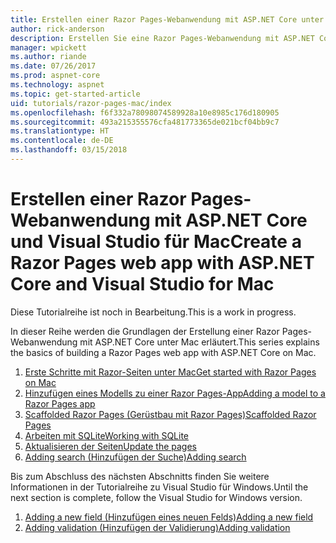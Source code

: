 ```yaml
---
title: Erstellen einer Razor Pages-Webanwendung mit ASP.NET Core unter Mac
author: rick-anderson
description: Erstellen Sie eine Razor Pages-Webanwendung mit ASP.NET Core und EF Core.
manager: wpickett
ms.author: riande
ms.date: 07/26/2017
ms.prod: aspnet-core
ms.technology: aspnet
ms.topic: get-started-article
uid: tutorials/razor-pages-mac/index
ms.openlocfilehash: f6f332a78098074589928a10e8985c176d180905
ms.sourcegitcommit: 493a215355576cfa481773365de021bcf04bb9c7
ms.translationtype: HT
ms.contentlocale: de-DE
ms.lasthandoff: 03/15/2018
---
```

# <a name="create-a-razor-pages-web-app-with-aspnet-core-and-visual-studio-for-mac"></a><span data-ttu-id="4a660-103">Erstellen einer Razor Pages-Webanwendung mit ASP.NET Core und Visual Studio für Mac</span><span class="sxs-lookup"><span data-stu-id="4a660-103">Create a Razor Pages web app with ASP.NET Core and Visual Studio for Mac</span></span>

<span data-ttu-id="4a660-104">Diese Tutorialreihe ist noch in Bearbeitung.</span><span class="sxs-lookup"><span data-stu-id="4a660-104">This is a work in progress.</span></span>

<span data-ttu-id="4a660-105">In dieser Reihe werden die Grundlagen der Erstellung einer Razor Pages-Webanwendung mit ASP.NET Core unter Mac erläutert.</span><span class="sxs-lookup"><span data-stu-id="4a660-105">This series explains the basics of building a Razor Pages web app with ASP.NET Core on Mac.</span></span>

1. [<span data-ttu-id="4a660-106">Erste Schritte mit Razor-Seiten unter Mac</span><span class="sxs-lookup"><span data-stu-id="4a660-106">Get started with Razor Pages on Mac</span></span>](xref:tutorials/razor-pages-mac/razor-pages-start)
1. [<span data-ttu-id="4a660-107">Hinzufügen eines Modells zu einer Razor Pages-App</span><span class="sxs-lookup"><span data-stu-id="4a660-107">Adding a model to a Razor Pages app</span></span>](xref:tutorials/razor-pages-mac/model)
1. [<span data-ttu-id="4a660-108">Scaffolded Razor Pages (Gerüstbau mit Razor Pages)</span><span class="sxs-lookup"><span data-stu-id="4a660-108">Scaffolded Razor Pages</span></span>](xref:tutorials/razor-pages-mac/page)
1. [<span data-ttu-id="4a660-109">Arbeiten mit SQLite</span><span class="sxs-lookup"><span data-stu-id="4a660-109">Working with SQLite</span></span>](xref:tutorials/razor-pages-mac/sql)
1. [<span data-ttu-id="4a660-110">Aktualisieren der Seiten</span><span class="sxs-lookup"><span data-stu-id="4a660-110">Update the pages</span></span>](xref:tutorials/razor-pages-mac/da1)
1. [<span data-ttu-id="4a660-111">Adding search (Hinzufügen der Suche)</span><span class="sxs-lookup"><span data-stu-id="4a660-111">Adding search</span></span>](xref:tutorials/razor-pages-mac/search)


<span data-ttu-id="4a660-112">Bis zum Abschluss des nächsten Abschnitts finden Sie weitere Informationen in der Tutorialreihe zu Visual Studio für Windows.</span><span class="sxs-lookup"><span data-stu-id="4a660-112">Until the next section is complete, follow the Visual Studio for Windows version.</span></span>

1. [<span data-ttu-id="4a660-113">Adding a new field (Hinzufügen eines neuen Felds)</span><span class="sxs-lookup"><span data-stu-id="4a660-113">Adding a new field</span></span>](xref:tutorials/razor-pages/new-field)
1. [<span data-ttu-id="4a660-114">Adding validation (Hinzufügen der Validierung)</span><span class="sxs-lookup"><span data-stu-id="4a660-114">Adding validation</span></span>](xref:tutorials/razor-pages/validation)
